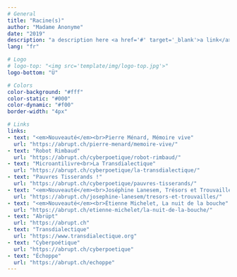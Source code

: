 ```yaml
---
# General
title: "Racine(s)"
author: "Madame Anonyme"
date: "2019"
description: "a description here <a href='#' target='_blank'>a link</a> #hashtag or @tagyou"
lang: "fr"

# Logo
# logo-top: "<img src='template/img/logo-top.jpg'>"
logo-bottom: "Ü"

# Colors
color-background: "#fff"
color-static: "#000"
color-dynamic: "#f00"
border-width: "4px"

# Links
links:
- text: "<em>Nouveauté</em><br>Pierre Ménard, Mémoire vive"
  url: "https://abrupt.ch/pierre-menard/memoire-vive/"
- text: "Robot Rimbaud"
  url: "https://abrupt.ch/cyberpoetique/robot-rimbaud/"
- text: "Microantilivre<br>La Transdialectique"
  url: "https://abrupt.ch/cyberpoetique/la-transdialectique/"
- text: "Pauvres Tisserands !"
  url: "https://abrupt.ch/cyberpoetique/pauvres-tisserands/"
- text: "<em>Nouveauté</em><br>Joséphine Lanesem, Trésors et Trouvailles"
  url: "https://abrupt.ch/josephine-lanesem/tresors-et-trouvailles/"
- text: "<em>Nouveauté</em><br>Étienne Michelet, La nuit de la bouche"
  url: "https://abrupt.ch/etienne-michelet/la-nuit-de-la-bouche/"
- text: "Abrüpt"
  url: "https://abrupt.ch"
- text: "Transdialectique"
  url: "https://www.transdialectique.org"
- text: "Cyberpoétique"
  url: "https://abrupt.ch/cyberpoetique"
- text: "Échoppe"
  url: "https://abrupt.ch/echoppe"
---
```

